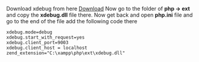 Download xdebug from here  [Download](https://xdebug.org/download/historical) Now go to the folder of **php -> ext** and copy the **xdebug.dll** file there.
Now get back and open **php.ini** file and go to the end of the file add the following code there
```
xdebug.mode=debug
xdebug.start_with_request=yes
xdebug.client_port=9003
xdebug.client_host = localhost
zend_extension="C:\xampp\php\ext\xdebug.dll"
```